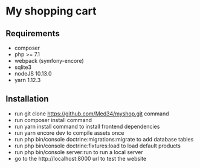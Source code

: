 # My shopping cart

## Requirements
  * composer
  * php >= 7.1
  * webpack (symfony-encore)
  * sqlite3
  * nodeJS 10.13.0
  * yarn 1.12.3

## Installation
  * run git clone https://github.com/Med34/myshop.git command
  * run composer install command
  * run yarn install command to install frontend dependencies
  * run yarn encore dev to compile assets once
  * run php bin/console doctrine:migrations:migrate to add database tables
  * run php bin/console doctrine:fixtures:load to load default products
  * run php bin/console server:run to run a local server
  * go to the http://localhost:8000 url to test the website